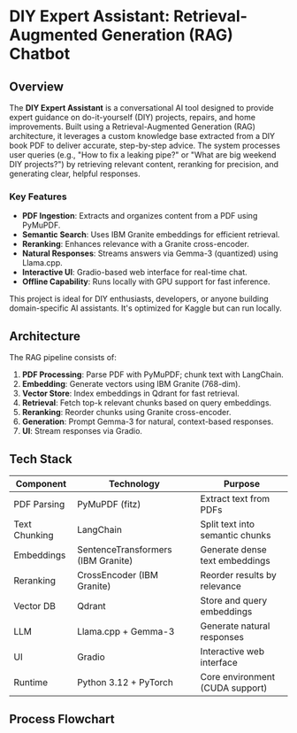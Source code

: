 # DIY Expert Assistant: Retrieval-Augmented Generation (RAG) Chatbot

## Overview

The **DIY Expert Assistant** is a conversational AI tool designed to provide expert guidance on do-it-yourself (DIY) projects, repairs, and home improvements. Built using a Retrieval-Augmented Generation (RAG) architecture, it leverages a custom knowledge base extracted from a DIY book PDF to deliver accurate, step-by-step advice. The system processes user queries (e.g., "How to fix a leaking pipe?" or "What are big weekend DIY projects?") by retrieving relevant content, reranking for precision, and generating clear, helpful responses.

### Key Features
- **PDF Ingestion**: Extracts and organizes content from a PDF using PyMuPDF.
- **Semantic Search**: Uses IBM Granite embeddings for efficient retrieval.
- **Reranking**: Enhances relevance with a Granite cross-encoder.
- **Natural Responses**: Streams answers via Gemma-3 (quantized) using Llama.cpp.
- **Interactive UI**: Gradio-based web interface for real-time chat.
- **Offline Capability**: Runs locally with GPU support for fast inference.

This project is ideal for DIY enthusiasts, developers, or anyone building domain-specific AI assistants. It's optimized for Kaggle but can run locally.

## Architecture

The RAG pipeline consists of:
1. **PDF Processing**: Parse PDF with PyMuPDF; chunk text with LangChain.
2. **Embedding**: Generate vectors using IBM Granite (768-dim).
3. **Vector Store**: Index embeddings in Qdrant for fast retrieval.
4. **Retrieval**: Fetch top-k relevant chunks based on query embeddings.
5. **Reranking**: Reorder chunks using Granite cross-encoder.
6. **Generation**: Prompt Gemma-3 for natural, context-based responses.
7. **UI**: Stream responses via Gradio.

## Tech Stack

| Component | Technology | Purpose |
|-----------|------------|---------|
| PDF Parsing | PyMuPDF (fitz) | Extract text from PDFs |
| Text Chunking | LangChain | Split text into semantic chunks |
| Embeddings | SentenceTransformers (IBM Granite) | Generate dense text embeddings |
| Reranking | CrossEncoder (IBM Granite) | Reorder results by relevance |
| Vector DB | Qdrant | Store and query embeddings |
| LLM | Llama.cpp + Gemma-3 | Generate natural responses |
| UI | Gradio | Interactive web interface |
| Runtime | Python 3.12 + PyTorch | Core environment (CUDA support) |


## Process Flowchart


